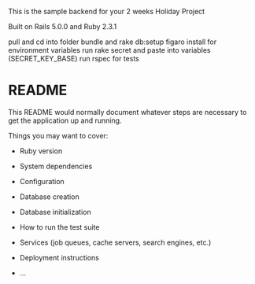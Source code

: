 This is the sample backend for your 2 weeks Holiday Project

Built on Rails 5.0.0 and Ruby 2.3.1

pull and cd into folder
bundle and rake db:setup
figaro install for environment variables
run rake secret and paste into variables (SECRET_KEY_BASE)
run rspec for tests






# README

This README would normally document whatever steps are necessary to get the
application up and running.

Things you may want to cover:

* Ruby version

* System dependencies

* Configuration

* Database creation

* Database initialization

* How to run the test suite

* Services (job queues, cache servers, search engines, etc.)

* Deployment instructions

* ...
